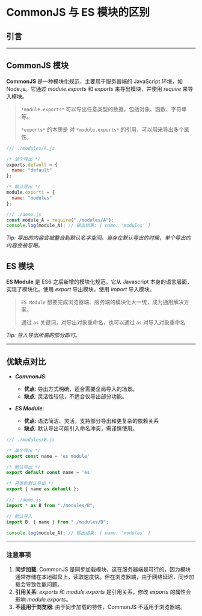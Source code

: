 # CommonJS 与 ES 模块的区别

## 引言

---

## CommonJS 模块

**CommonJS** 是一种模块化规范，主要用于服务器端的 JavaScript 环境，如 Node.js。它通过 _module.exports_ 和 _exports_ 来导出模块，并使用 _require_ 来导入模块。

> `*module.exports*` 可以导出任意类型的数据，包括对象、函数、字符串等。
>
> `*exports*` 的本质是 对 `*module.exports*` 的引用，可以用来导出多个属性。

```javascript
/// ./modules/A.js

/* 单个导出 */
exports.default = {
  name: "default"
};

/* 默认导出 */
module.exports = {
  name: "modules"
};
```

```javascript
/// ./demo.js
const module_A = require("./modules/A");
console.log(module_A); // 输出结果: { name: 'modules' }
```

_Tip: 导出的内容会被整合到默认名字空间。当存在默认导出的时候，单个导出的内容会被忽略。_

## ES 模块

**ES Module** 是 ES6 之后新增的模块化规范，它从 Javascript 本身的语言层面，实现了模块化。使用 _export_ 导出模块，使用 _import_ 导入模块。

> `ES Module` 想要完成浏览器端、服务端的模块化大一统，成为通用解决方案。
>
> 通过 `as` 关键词，对导出对象重命名，也可以通过 `as` 对导入对象重命名

_Tip: 导入导出所需的部分即可。_

---

## 优缺点对比

- **_CommonJS_**:

  - **优点**: 导出方式明确，适合需要全局导入的场景。
  - **缺点**: 灵活性较低，不适合仅导出部分功能。

- **_ES Module_**:

  - **优点**: 语法简洁、灵活，支持部分导出和更复杂的依赖关系
  - **缺点**: 默认导出可能引入命名冲突，需谨慎使用。

```javascript
/// ./modules/B.js

/* 单个导出 */
export const name = 'es module'

/* 默认导出 */
export default const name = 'es'

/* 另类的默认导出 */
export { name as default };
```

```javascript
/// ./demo.js
import * as B from "./modules/B";

// 默认导入
import B, { name } from "./modules/B";

console.log(module_A); // 输出结果: { name: 'modules' }
```

---

### 注意事项

1. **同步加载**: CommonJS 是同步加载模块，这在服务器端是可行的，因为模块通常存储在本地磁盘上，读取速度快。但在浏览器端，由于网络延迟，同步加载会导致性能问题。
2. **引用关系**: _exports_ 和 _module.exports_ 是引用关系，修改 _exports_ 的属性会影响 _module.exports_。
3. **不适用于浏览器**: 由于同步加载的特性，CommonJS 不适用于浏览器端。
